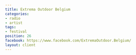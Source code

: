```yaml
---
title: Extrema Outdoor Belgium
categories:
- radio
- artist
tags:
- festival
position: 26
facebook: https://www.facebook.com/ExtremaOutdoor.Belgium/
layout: client
---
```


